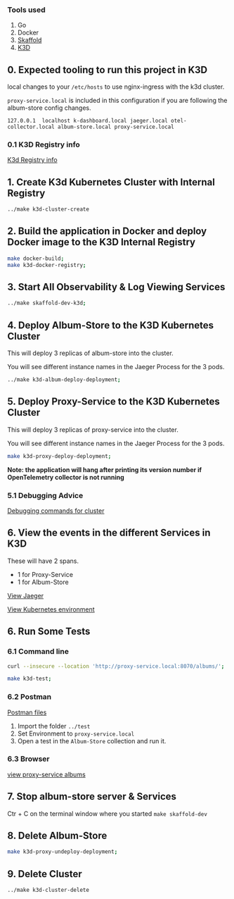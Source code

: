 ### Tools used

1. Go
2. Docker
3. [Skaffold](https://skaffold.dev/)
4. [K3D](https://k3d.io/v5.4.6/)

## 0. Expected tooling to run this project in K3D

local changes to your `/etc/hosts` to use nginx-ingress with the k3d cluster.

`proxy-service.local` is included in this configuration if you are following the album-store config changes.

`127.0.0.1	localhost k-dashboard.local jaeger.local otel-collector.local album-store.local proxy-service.local`

### 0.1 K3D Registry info

[K3d Registry info](../docs/K3D-registry.md)

## 1. Create K3d Kubernetes Cluster with Internal Registry

```bash
../make k3d-cluster-create
```

## 2. Build the application in Docker and deploy Docker image to the  K3D Internal Registry

```bash
make docker-build;
make k3d-docker-registry;
```

## 3. Start All Observability & Log Viewing Services
 
```bash
../make skaffold-dev-k3d;
```

## 4. Deploy Album-Store to the K3D Kubernetes Cluster

This will deploy 3 replicas of album-store into the cluster.

You will see different instance names in the Jaeger Process for the 3 pods.

```bash
../make k3d-album-deploy-deployment;
```

## 5. Deploy Proxy-Service to the K3D Kubernetes Cluster

This will deploy 3 replicas of proxy-service into the cluster. 

You will see different instance names in the Jaeger Process for the 3 pods.

```bash
make k3d-proxy-deploy-deployment;
```

**Note: the application will hang after printing its version number if  OpenTelemetry collector is not running**

### 5.1 Debugging Advice  

[Debugging commands for cluster](../docs/K3D-Debugging.md)

## 6. View the events in the different Services in K3D

These will have 2 spans.

* 1 for Proxy-Service
* 1 for Album-Store

[View Jaeger](http://jaeger.local:8070/search?limit=20&service=proxy-service)

[View Kubernetes environment](http://k-dashboard:8070/)

## 6. Run Some Tests

### 6.1 Command line

```bash
curl --insecure --location 'http://proxy-service.local:8070/albums/'; 
```

```bash
make k3d-test;
```

### 6.2 Postman

[Postman files](../test/postman_collection.json)

1. Import the folder `../test`
1. Set Environment to `proxy-service.local`
1. Open a test in the `Album-Store` collection and run it.

### 6.3 Browser

[view proxy-service albums](http://album-service:8070/albums)

## 7. Stop album-store server & Services  

Ctr + C on the terminal window where you started `make skaffold-dev`

## 8. Delete Album-Store

```bash
make k3d-proxy-undeploy-deployment;
```

## 9. Delete Cluster

```bash
../make k3d-cluster-delete
```